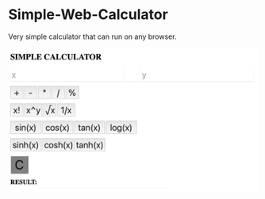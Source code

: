 # Simple-Web-Calculator 
Very simple calculator that can run on any browser.
<div>
  <span>
    <img src="https://github.com/amogh2004/Simple-Calculator/blob/master/images/image.png" alt="Calculator">
  </span>                                                                                                                      
</div>
